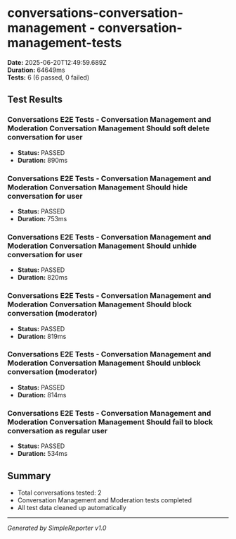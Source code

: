 # conversations-conversation-management - conversation-management-tests

**Date:** 2025-06-20T12:49:59.689Z  
**Duration:** 64649ms  
**Tests:** 6 (6 passed, 0 failed)

## Test Results


### Conversations E2E Tests - Conversation Management and Moderation Conversation Management Should soft delete conversation for user
- **Status:** PASSED
- **Duration:** 890ms



### Conversations E2E Tests - Conversation Management and Moderation Conversation Management Should hide conversation for user
- **Status:** PASSED
- **Duration:** 753ms



### Conversations E2E Tests - Conversation Management and Moderation Conversation Management Should unhide conversation for user
- **Status:** PASSED
- **Duration:** 820ms



### Conversations E2E Tests - Conversation Management and Moderation Conversation Management Should block conversation (moderator)
- **Status:** PASSED
- **Duration:** 819ms



### Conversations E2E Tests - Conversation Management and Moderation Conversation Management Should unblock conversation (moderator)
- **Status:** PASSED
- **Duration:** 814ms



### Conversations E2E Tests - Conversation Management and Moderation Conversation Management Should fail to block conversation as regular user
- **Status:** PASSED
- **Duration:** 534ms



## Summary

- Total conversations tested: 2
- Conversation Management and Moderation tests completed
- All test data cleaned up automatically

---
*Generated by SimpleReporter v1.0*
